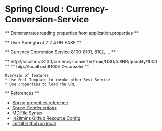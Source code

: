 # Spring Cloud : Currency-Conversion-Service
 
** Demonstrates reading properties from application.properties **

** Uses Springboot 2.2.4.RELEASE **

** Currency Conversion Service 8100, 8101, 8102, ... **

 

**  http://localhost:8100/currency-converter/from/USD/to/INR/quantity/1000 **
**  http://localhost:8100/h2-console/ **  

```
Overview of features
* Use Rest Template to invoke other Rest Service
* Use properties to load the URL

```


** References **

* [Spring properties reference](https://docs.spring.io/spring-boot/docs/current/reference/html/common-application-properties.html)
* [Spring Configurations](https://www.baeldung.com/properties-with-spring)
* [MD File Syntax](https://confluence.atlassian.com/bitbucketserver/markdown-syntax-guide-776639995.html)
* [In28mins Github Resource Config](https://github.com/in28minutes/spring-microservices/tree/master/03.microservices)
* [Install Github on local](https://git-scm.com/)
